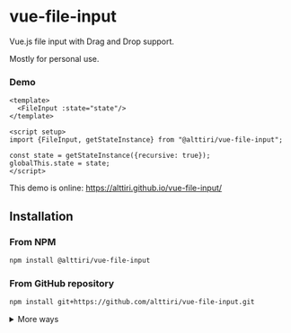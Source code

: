 # vue-file-input

Vue.js file input with Drag and Drop support.

Mostly for personal use.

### Demo

```vue
<template>
  <FileInput :state="state"/>
</template>

<script setup>
import {FileInput, getStateInstance} from "@alttiri/vue-file-input";

const state = getStateInstance({recursive: true});
globalThis.state = state;
</script>
```
This demo is online: https://alttiri.github.io/vue-file-input/


## Installation

### From NPM

```bash
npm install @alttiri/vue-file-input
```

### From GitHub repository

```bash
npm install git+https://github.com/alttiri/vue-file-input.git
```

<details>

<summary>More ways</summary>

### From GitHub repository (a specific version):

- **Based on SemVer:**
    ```bash
    npm install git+https://github.com/alttiri/vue-file-input.git#semver:1.0.0
    ```
  Or add
    ```
    "@alttiri/vue-file-input": "github:alttiri/vue-file-input#semver:1.0.0"
    ```
  as `dependencies` in `package.json` file.

  See available [tags](https://github.com/AlttiRi/vue-file-input/tags).

- **Based on a commit hash:**
    ```bash
    npm install git+https://git@github.com/alttiri/vue-file-input.git#209a594423ed34e25d7627260e762958b07a790c
    ```
  Or add
    ```
    "@alttiri/vue-file-input": "github:alttiri/vue-file-input#209a594423ed34e25d7627260e762958b07a790c"
    ```
  as `dependencies` in `package.json` file.

  See available [commits hashes](https://github.com/AlttiRi/vue-file-input/commits/master).


### From GitHub Packages:
To install you need first to create `.npmrc` file with `@alttiri:registry=https://npm.pkg.github.com` content:
```bash
echo @alttiri:registry=https://npm.pkg.github.com >> .npmrc
```

only then run

```bash
npm install @alttiri/vue-file-input
```
Note, that GitHub Packages requires to have also `~/.npmrc` file (`.npmrc` in your home dir) with `//npm.pkg.github.com/:_authToken=TOKEN` content, where `TOKEN` is a token with the `read:packages` permission, take it here https://github.com/settings/tokens/new.

</details>
